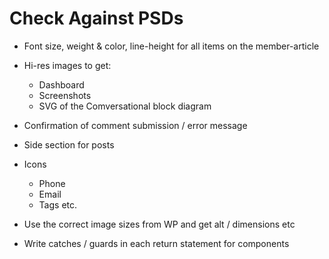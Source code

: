 # Check Against PSDs

- Font size, weight & color, line-height for all items on the member-article


- Hi-res images to get:
  - Dashboard
  - Screenshots
  - SVG of the Comversational block diagram

- Confirmation of comment submission / error message
- Side section for posts

- Icons
  - Phone
  - Email
  - Tags etc.

- Use the correct image sizes from WP and get alt / dimensions etc
- Write catches / guards in each return statement for components
